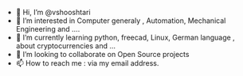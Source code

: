 - 👋 Hi, I’m @vshooshtari
- 👀 I’m interested in Computer generaly , Automation, Mechanical Engineering and ....
- 🌱 I’m currently learning python, freecad, Linux, German language , about cryptocurrencies and ...
- 💞️ I’m looking to collaborate on Open Source projects
- 📫 How to reach me : via my email address.

<!---
vshooshtari/vshooshtari is a ✨ special ✨ repository because its `README.md` (this file) appears on your GitHub profile.
You can click the Preview link to take a look at your changes.
--->
